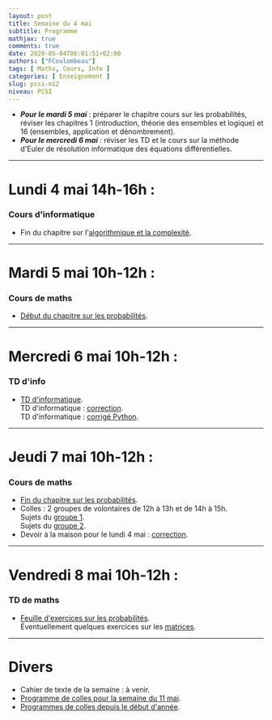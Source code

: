 ```yaml
---
layout: post
title: Semaine du 4 mai
subtitle: Programme
mathjax: true
comments: true
date: 2020-05-04T06:01:51+02:00
authors: ["FCoulombeau"]
tags: [ Maths, Cours, Info ]
categories: [ Enseignement ]
slug: pcsi-m12
niveau: PCSI
---
```


- **_Pour le mardi 5 mai_** : préparer le chapitre cours sur les probabilités, réviser les chapitres 1 (introduction, théorie des ensembles et logique) et 16 (ensembles, application et dénombrement).
- **_Pour le mercredi 6 mai_** : réviser les TD et le cours sur la méthode d'Euler de résolution informatique des équations différentielles.

---

# Lundi 4 mai 14h-16h :
### Cours d'informatique

- Fin du chapitre sur l'[algorithmique et la complexité](https://fcoulombeau.github.io/cours/PCSI-Info-30032020.pdf).  
  
---

# Mardi 5 mai 10h-12h :
### Cours de maths
- [Début du chapitre sur les probabilités](https://fcoulombeau.github.io/cours/PCSI-Cours-05052020.pdf).

---

# Mercredi 6 mai 10h-12h : 

### TD d'info

- [TD d'informatique](https://fcoulombeau.github.io/cours/PCSI-Info-06052020.pdf).  
  TD d'informatique : [correction](https://fcoulombeau.github.io/cours/PCSI-InfoCor-06052020.pdf).  
  TD d'informatique : [corrigé Python](https://fcoulombeau.github.io/cours/TD.14.RevisionEtFractals.py).

---

# Jeudi 7 mai 10h-12h : 
### Cours de maths

- [Fin du chapitre sur les probabilités](https://fcoulombeau.github.io/cours/PCSI-Cours-07052020.pdf).
- Colles : 2 groupes de volontaires de 12h à 13h et de 14h à 15h.  
  Sujets du [groupe 1](https://fcoulombeau.github.io/cours/PCSI-Colle-07052020G1.pdf).  
  Sujets du [groupe 2](https://fcoulombeau.github.io/cours/PCSI-Colle-07052020G2.pdf).
- Devoir à la maison pour le lundi 4 mai : [correction](https://fcoulombeau.github.io/cours/PCSI-DM4Cor.pdf).

---

# Vendredi 8 mai 10h-12h : 
### TD de maths

- [Feuille d'exercices sur les probabilités](https://fcoulombeau.github.io/cours/PCSI-Exo-05052020.pdf).  
  Éventuellement quelques exercices sur les [matrices](https://fcoulombeau.github.io/cours/PCSI-Exo-09042020.pdf).

---

# Divers

- Cahier de texte de la semaine : à venir.
- [Programme de colles pour la semaine du 11 mai](https://fcoulombeau.github.io/cours/PC-11052020.pdf).
- [Programmes de colles depuis le début d'année](https://fcoulombeau.github.io/cours/PC.pdf).